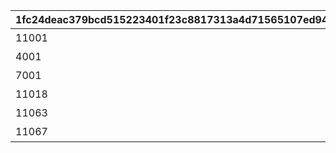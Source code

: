 |1fc24deac379bcd515223401f23c8817313a4d71565107ed94de85f407b712cc|66084475ab622dc682d85b8494f336ab0f987ec2d16bb2e0913e91cbd2886e12|ea53f91e88b0473760159ba838cd8580e70c7de02a1af5e86bf029bf1947bb98|5942f2cf57e508898cacdf90c383057d9720cbe18d07efffa56ef7fc41d7314a|37b988bf0a3b59dc99b21bda0d601d7ce0f0f7cd79fa5c9940e54fd466fb5b8e|0bf4b00e36a4ca4c9d32c714f9c62a8590e375249bc0a723797ad1c96eb0d682|cd51f209354090963fafeaea5e663a82d464aa691722bfb1d3702e1704477f67|5487600a51920c40161f52b6824b522defc3b960534b14b59fea587ede2a0c52|d1ed1aae7f6c8643298880afc0432bd5dc77c5d73633f441a0cd34f392135a49|8a740aefa1023d713160f6e9be039b25debf5ea59b80f32b29b592b6de3a63db|
| --- | --- | --- | --- | --- | --- | --- | --- | --- | --- |
|11001|0|1|1|アストライア大陸|bgm_M61_00|101|0|11017|bgm_M61|
|4001|0|2|1|ダンジョンマップ|bgm_M61|0|0|4004|bgm_M61|
|7001|0|3|1|イベントマップ||0|0|7008||
|11018|0|4|2|エルピス島|bgm_M179_00|102|0|11062|bgm_M179|
|11063|1|5|3|ジオ・\nテオゴニア|bgm_MC001|103|322|11066|bgm_MC001|
|11067|1|6|4|ジオ・\nゲヘナ|bgm_MC079|104|324|11072|bgm_MC079|